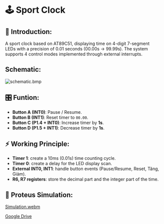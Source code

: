 # 🕹 Sport Clock

## 📌 Introduction:
A sport clock based on AT89C51, displaying time on 4-digit 7-segment LEDs with a precision of 0.01 seconds (00.00s → 99.99s). The system supports 4 control modes implemented through external interrupts.

## Schematic:

![schematic.bmp](asset/schematic.BMP)

## 🎛 Funtion:
- **Button A (INT0)**: Pause / Resume.  
- **Button B (INT1)**: Reset timer to `00.00`.  
- **Button C (P1.4 + INT0)**: Increase timer by **1s**.  
- **Button D (P1.5 + INT1)**: Decrease timer by **1s**.  

## ⚡ Working Principle:
- **Timer 1**: create a 10ms (0.01s) time counting cycle.
- **Timer 0**: create a delay for the LED display scan.
- **External INT0, INT1**: handle button events (Pause/Resume, Reset, Tăng, Giảm).  
- **R6, R7 registers**: store the decimal part and the integer part of the time.

## 🔗 Proteus Simulation:

[Simulation.webm](https://github.com/user-attachments/assets/0a006352-5118-496b-ae9b-591133156ec2)

[Google Drive](https://drive.google.com/file/d/1LzE1PslYNJz4D2bf1CjuAcTLHaWI4JPU/view?usp=sharing)  

